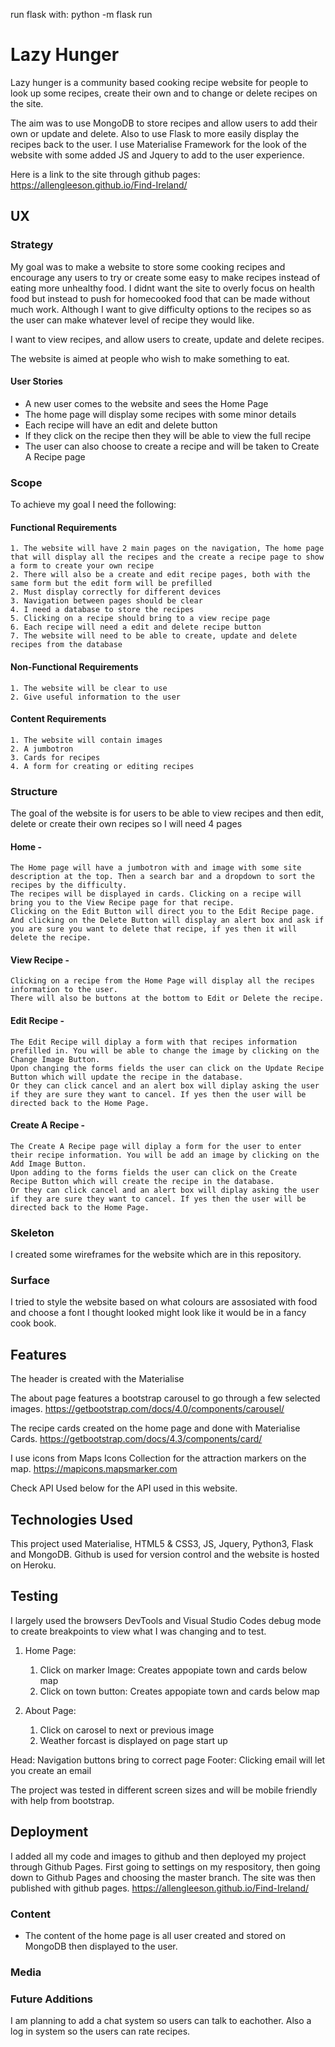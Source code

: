 run flask with: python -m flask run

# Lazy Hunger

Lazy hunger is a community based cooking recipe website for people to look up some recipes, create their own and to change or delete recipes on the site.

The aim was to use MongoDB to store recipes and allow users to add their own or update and delete. Also to use Flask to more easily display the recipes back to the user. I use Materialise Framework for the look of the website with some added JS and Jquery to add to the user experience.

Here is a link to the site through github pages: https://allengleeson.github.io/Find-Ireland/

## UX

### Strategy

My goal was to make a website to store some cooking recipes and encourage any users to try or create some easy to make recipes instead of eating more unhealthy food. I didnt want the site to overly focus on health food but instead to push for homecooked food that can be made without much work. Although I want to give difficulty options to the recipes so as the user can make whatever level of recipe they would like.

I want to view recipes, and allow users to create, update and delete recipes.

The website is aimed at people who wish to make something to eat.

#### User Stories

- A new user comes to the website and sees the Home Page
- The home page will display some recipes with some minor details
- Each recipe will have an edit and delete button
- If they click on the recipe then they will be able to view the full recipe
- The user can also choose to create a recipe and will be taken to Create A Recipe page


### Scope

To achieve my goal I need the following:

#### Functional Requirements
    1. The website will have 2 main pages on the navigation, The home page that will display all the recipes and the create a recipe page to show a form to create your own recipe
    2. There will also be a create and edit recipe pages, both with the same form but the edit form will be prefilled
    2. Must display correctly for different devices
    3. Navigation between pages should be clear
    4. I need a database to store the recipes
    5. Clicking on a recipe should bring to a view recipe page
    6. Each recipe will need a edit and delete recipe button
    7. The website will need to be able to create, update and delete recipes from the database

#### Non-Functional Requirements
    1. The website will be clear to use
    2. Give useful information to the user


#### Content Requirements
    1. The website will contain images
    2. A jumbotron
    3. Cards for recipes
    4. A form for creating or editing recipes

### Structure

The goal of the website is for users to be able to view recipes and then edit, delete or create their own recipes so I will need 4 pages

#### Home -
    The Home page will have a jumbotron with and image with some site description at the top. Then a search bar and a dropdown to sort the recipes by the difficulty.
    The recipes will be displayed in cards. Clicking on a recipe will bring you to the View Recipe page for that recipe.
    Clicking on the Edit Button will direct you to the Edit Recipe page.
    And clicking on the Delete Button will display an alert box and ask if you are sure you want to delete that recipe, if yes then it will delete the recipe.

#### View Recipe -
    Clicking on a recipe from the Home Page will display all the recipes information to the user.
    There will also be buttons at the bottom to Edit or Delete the recipe.


#### Edit Recipe -
    The Edit Recipe will diplay a form with that recipes information prefilled in. You will be able to change the image by clicking on the Change Image Button.
    Upon changing the forms fields the user can click on the Update Recipe Button which will update the recipe in the database.
    Or they can click cancel and an alert box will diplay asking the user if they are sure they want to cancel. If yes then the user will be directed back to the Home Page.


#### Create A Recipe -
    The Create A Recipe page will diplay a form for the user to enter their recipe information. You will be add an image by clicking on the Add Image Button.
    Upon adding to the forms fields the user can click on the Create Recipe Button which will create the recipe in the database.
    Or they can click cancel and an alert box will diplay asking the user if they are sure they want to cancel. If yes then the user will be directed back to the Home Page.
    
### Skeleton

I created some wireframes for the website which are in this repository.

### Surface

I tried to style the website based on what colours are assosiated with food and choose a font I thought looked might look like it would be in a fancy cook book.

## Features

The header is created with the Materialise

The about page features a bootstrap carousel to go through a few selected images.
https://getbootstrap.com/docs/4.0/components/carousel/

The recipe cards created on the home page and done with Materialise Cards.
https://getbootstrap.com/docs/4.3/components/card/

I use icons from Maps Icons Collection for the attraction markers on the map.
https://mapicons.mapsmarker.com

Check API Used below for the API used in this website.

## Technologies Used

This project used Materialise, HTML5 & CSS3, JS, Jquery, Python3, Flask and MongoDB.
Github is used for version control and the website is hosted on Heroku.

## Testing

I largely used the browsers DevTools and Visual Studio Codes debug mode to create breakpoints to view what I was changing and to test.

1. Home Page:
    1. Click on marker Image:
        Creates appopiate town and cards below map
    2. Click on town button:
        Creates appopiate town and cards below map

2. About Page:
    1. Click on carosel to next or previous image
    2. Weather forcast is displayed on page start up

Head:
    Navigation buttons bring to correct page
Footer:
    Clicking email will let you create an email

The project was tested in different screen sizes and will be mobile friendly with help from bootstrap.

## Deployment

I added all my code and images to github and then deployed my project through Github Pages.
First going to settings on my respository, then going down to Github Pages and choosing the master branch.
The site was then published with github pages.
https://allengleeson.github.io/Find-Ireland/

### Content
- The content of the home page is all user created and stored on MongoDB then displayed to the user.

### Media

### Future Additions

I am planning to add a chat system so users can talk to eachother. Also a log in system so the users can rate recipes.